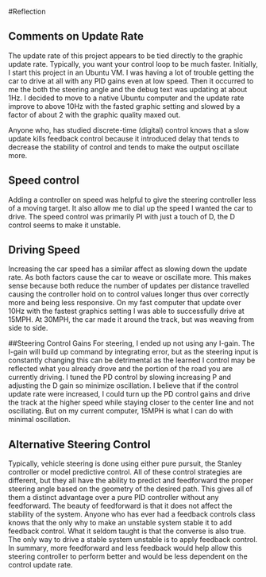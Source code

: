 #Reflection
## Comments on Update Rate

The update rate of this project appears to be tied directly to the graphic update rate.  Typically, you want your control loop to be much faster.  Initially, I start this project in an Ubuntu VM.  I was having a lot of trouble getting the car to drive at all with any PID gains even at low speed.  Then it occurred to me the both the steering angle and the debug text was updating at about 1Hz.  I decided to move to a native Ubuntu computer and the update rate improve to above 10Hz with the fasted graphic setting and slowed by a factor of about 2 with the graphic quality maxed out.  

Anyone who, has studied discrete-time (digital) control knows that a slow update kills feedback control because it introduced delay that tends to decrease the stability of control and tends to make the output oscillate more.

## Speed control
Adding a controller on speed was helpful to give the steering controller less of a moving target.  It also allow me to dial up the speed I wanted the car to drive.  The speed control was primarily PI with just a touch of D, the D control seems to make it unstable.

## Driving Speed
Increasing the car speed has a similar affect as slowing down the update rate.  As both factors cause the car to weave or oscillate more.  This makes sense because both reduce the number of updates per distance travelled causing the controller hold on to control values longer thus over correctly more and being less responsive.  On my fast computer that update over 10Hz with the fastest graphics setting I was able to successfully drive at 15MPH.  At 30MPH, the car made it around the track, but was weaving from side to side.  

##Steering Control Gains
For steering, I ended up not using any I-gain.  The I-gain will build up command by integrating error, but as the steering input is constantly changing this can be detrimental as the learned I control may be reflected what you already drove and the portion of the road you are currently driving.  I tuned the PD control by slowing increasing P and adjusting the D gain so minimize oscillation.  I believe that if the control update rate were increased, I could turn up the PD control gains and drive the track at the higher speed while staying closer to the center line and not oscillating.  But on my current computer, 15MPH is what I can do with minimal oscillation.  

## Alternative Steering Control
Typically, vehicle steering is done using either pure pursuit, the Stanley controller or model predictive control.  All of these control strategies are different, but they all have the ability to predict  and feedforward the proper steering angle based on the geometry of the desired path.  This gives all of them a distinct advantage over a pure PID controller without any feedforward.  The beauty of feedforward is that it does not affect the stability of the system.  Anyone who has ever had a feedback controls class knows that the only why to make an unstable system stable it to add feedback control.  What it seldom taught is that the converse is also true.  The only way to drive a stable system unstable is to apply feedback control.  In summary, more feedforward and less feedback would help allow this steering controller to perform better and would be less dependent on the control update rate.

